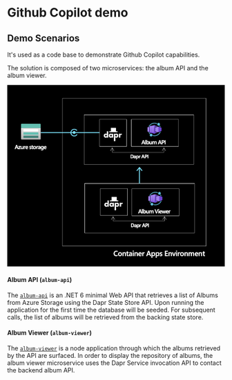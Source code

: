 # Github Copilot demo 

## Demo Scenarios

It's used as a code base to demonstrate Github Copilot capabilities.

The solution is composed of two microservices: the album API and the album viewer.

![architecture](./assets/architecture.png)

#### Album API (`album-api`)

The [`album-api`](./album-api) is an .NET 6 minimal Web API that retrieves a list of Albums from Azure Storage using the Dapr State Store API. Upon running the application for the first time the database will be seeded. For subsequent calls, the list of albums will be retrieved from the backing state store.

#### Album Viewer (`album-viewer`)

The [`album-viewer`](./album-viewer) is a node application through which the albums retrieved by the API are surfaced. In order to display the repository of albums, the album viewer microservice uses the Dapr Service invocation API to contact the backend album API.



